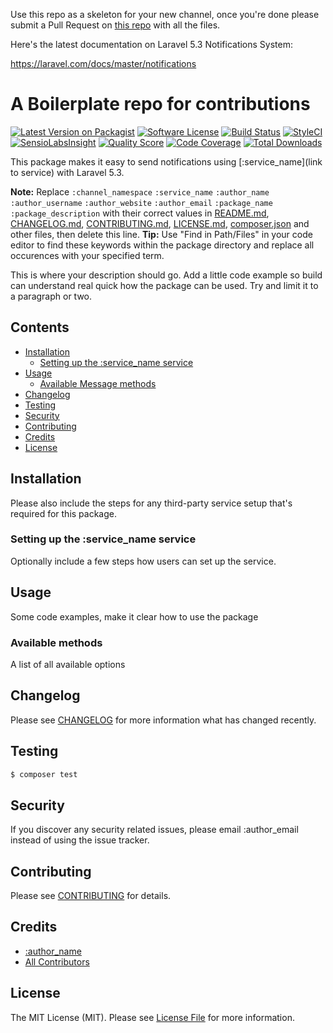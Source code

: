 Use this repo as a skeleton for your new channel, once you're done please submit a Pull Request on [this repo](https://github.com/laravel-notification-channels/new-channels) with all the files.

Here's the latest documentation on Laravel 5.3 Notifications System: 

https://laravel.com/docs/master/notifications

# A Boilerplate repo for contributions

[![Latest Version on Packagist](https://img.shields.io/packagist/v/laravel-notification-channels/:package_name.svg?style=flat-square)](https://packagist.org/packages/laravel-notification-channels/:package_name)
[![Software License](https://img.shields.io/badge/license-MIT-brightgreen.svg?style=flat-square)](LICENSE.md)
[![Build Status](https://img.shields.io/travis/laravel-notification-channels/:package_name/master.svg?style=flat-square)](https://travis-ci.org/laravel-notification-channels/:package_name)
[![StyleCI](https://styleci.io/repos/:style_ci_id/shield)](https://styleci.io/repos/:style_ci_id)
[![SensioLabsInsight](https://img.shields.io/sensiolabs/i/:sensio_labs_id.svg?style=flat-square)](https://insight.sensiolabs.com/projects/:sensio_labs_id)
[![Quality Score](https://img.shields.io/scrutinizer/g/laravel-notification-channels/:package_name.svg?style=flat-square)](https://scrutinizer-ci.com/g/laravel-notification-channels/:package_name)
[![Code Coverage](https://img.shields.io/scrutinizer/coverage/g/laravel-notification-channels/:package_name/master.svg?style=flat-square)](https://scrutinizer-ci.com/g/laravel-notification-channels/:package_name/?branch=master)
[![Total Downloads](https://img.shields.io/packagist/dt/laravel-notification-channels/:package_name.svg?style=flat-square)](https://packagist.org/packages/laravel-notification-channels/:package_name)

This package makes it easy to send notifications using [:service_name](link to service) with Laravel 5.3.

**Note:** Replace ```:channel_namespace``` ```:service_name``` ```:author_name``` ```:author_username``` ```:author_website``` ```:author_email``` ```:package_name``` ```:package_description``` with their correct values in [README.md](README.md), [CHANGELOG.md](CHANGELOG.md), [CONTRIBUTING.md](CONTRIBUTING.md), [LICENSE.md](LICENSE.md), [composer.json](composer.json) and other files, then delete this line.
**Tip:** Use "Find in Path/Files" in your code editor to find these keywords within the package directory and replace all occurences with your specified term.

This is where your description should go. Add a little code example so build can understand real quick how the package can be used. Try and limit it to a paragraph or two.



## Contents

- [Installation](#installation)
	- [Setting up the :service_name service](#setting-up-the-:service_name-service)
- [Usage](#usage)
	- [Available Message methods](#available-message-methods)
- [Changelog](#changelog)
- [Testing](#testing)
- [Security](#security)
- [Contributing](#contributing)
- [Credits](#credits)
- [License](#license)


## Installation

Please also include the steps for any third-party service setup that's required for this package.

### Setting up the :service_name service

Optionally include a few steps how users can set up the service.

## Usage

Some code examples, make it clear how to use the package

### Available methods

A list of all available options

## Changelog

Please see [CHANGELOG](CHANGELOG.md) for more information what has changed recently.

## Testing

``` bash
$ composer test
```

## Security

If you discover any security related issues, please email :author_email instead of using the issue tracker.

## Contributing

Please see [CONTRIBUTING](CONTRIBUTING.md) for details.

## Credits

- [:author_name](https://github.com/:author_username)
- [All Contributors](../../contributors)

## License

The MIT License (MIT). Please see [License File](LICENSE.md) for more information.
